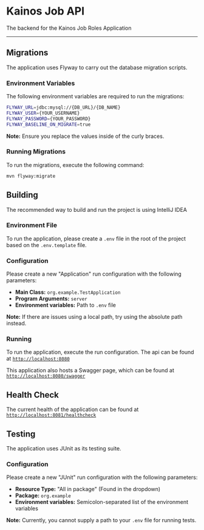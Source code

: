 # Kainos Job API

The backend for the Kainos Job Roles Application

---

## Migrations

The application uses Flyway to carry out the database migration scripts.

### Environment Variables

The following environment variables are required to run the migrations:

```bash
FLYWAY_URL=jdbc:mysql://{DB_URL}/{DB_NAME}
FLYWAY_USER={YOUR_USERNAME}
FLYWAY_PASSWORD={YOUR_PASSWORD}
FLYWAY_BASELINE_ON_MIGRATE=true
```

**Note:** Ensure you replace the values inside of the curly braces.

### Running Migrations

To run the migrations, execute the following command:

```bash
mvn flyway:migrate
```

## Building

The recommended way to build and run the project is using IntelliJ IDEA

### Environment File

To run the application, please create a `.env` file in the root of the project based on the `.env.template` file.

### Configuration

Please create a new "Application" run configuration with the following parameters:

- **Main Class:** `org.example.TestApplication`
- **Program Arguments:** `server`
- **Environment variables:** Path to `.env` file 

**__Note:__** If there are issues using a local path, try using the absolute path instead.

### Running

To run the application, execute the run configuration. The api can be found at [`http://localhost:8080`](http://localhost:8080)

This application also hosts a Swagger page, which can be found at [`http://localhost:8080/swagger`](http://localhost:8080/swagger)

## Health Check

The current health of the application can be found at [`http://localhost:8081/healthcheck`](http://localhost:8081/healthcheck)

## Testing

The application uses JUnit as its testing suite.

### Configuration

Please create a new "JUnit" run configuration with the following parameters:

- **Resource Type:** "All in package" (Found in the dropdown)
- **Package:** `org.example`
- **Environment variables:** Semicolon-separated list of the environment variables

**Note:** Currently, you cannot supply a path to your `.env` file for running tests.